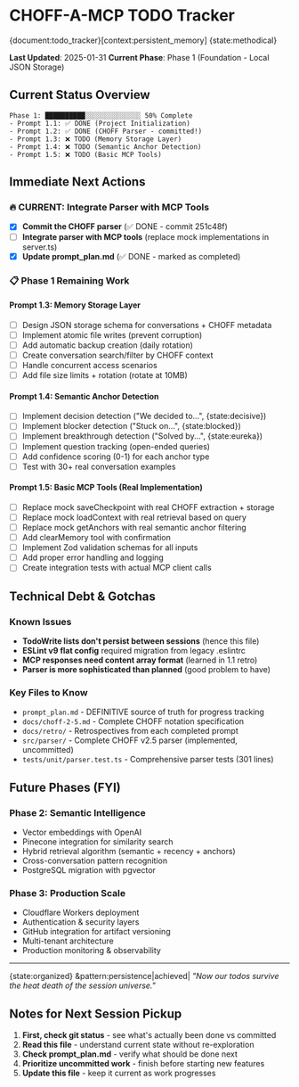 # CHOFF-A-MCP TODO Tracker

{document:todo_tracker}[context:persistent_memory] {state:methodical}

**Last Updated**: 2025-01-31
**Current Phase**: Phase 1 (Foundation - Local JSON Storage)

## Current Status Overview

```
Phase 1: ██████████░░░░░░░░░░░░░░ 50% Complete
- Prompt 1.1: ✅ DONE (Project Initialization)
- Prompt 1.2: ✅ DONE (CHOFF Parser - committed!)
- Prompt 1.3: ❌ TODO (Memory Storage Layer)
- Prompt 1.4: ❌ TODO (Semantic Anchor Detection)
- Prompt 1.5: ❌ TODO (Basic MCP Tools)
```

## Immediate Next Actions

### 🔥 CURRENT: Integrate Parser with MCP Tools

- [x] **Commit the CHOFF parser** (✅ DONE - commit 251c48f)
- [ ] **Integrate parser with MCP tools** (replace mock implementations in server.ts)
- [x] **Update prompt_plan.md** (✅ DONE - marked as completed)

### 📋 Phase 1 Remaining Work

#### Prompt 1.3: Memory Storage Layer

- [ ] Design JSON storage schema for conversations + CHOFF metadata
- [ ] Implement atomic file writes (prevent corruption)
- [ ] Add automatic backup creation (daily rotation)
- [ ] Create conversation search/filter by CHOFF context
- [ ] Handle concurrent access scenarios
- [ ] Add file size limits + rotation (rotate at 10MB)

#### Prompt 1.4: Semantic Anchor Detection

- [ ] Implement decision detection ("We decided to...", {state:decisive})
- [ ] Implement blocker detection ("Stuck on...", {state:blocked})
- [ ] Implement breakthrough detection ("Solved by...", {state:eureka})
- [ ] Implement question tracking (open-ended queries)
- [ ] Add confidence scoring (0-1) for each anchor type
- [ ] Test with 30+ real conversation examples

#### Prompt 1.5: Basic MCP Tools (Real Implementation)

- [ ] Replace mock saveCheckpoint with real CHOFF extraction + storage
- [ ] Replace mock loadContext with real retrieval based on query
- [ ] Replace mock getAnchors with real semantic anchor filtering
- [ ] Add clearMemory tool with confirmation
- [ ] Implement Zod validation schemas for all inputs
- [ ] Add proper error handling and logging
- [ ] Create integration tests with actual MCP client calls

## Technical Debt & Gotchas

### Known Issues

- **TodoWrite lists don't persist between sessions** (hence this file)
- **ESLint v9 flat config** required migration from legacy .eslintrc
- **MCP responses need content array format** (learned in 1.1 retro)
- **Parser is more sophisticated than planned** (good problem to have)

### Key Files to Know

- `prompt_plan.md` - DEFINITIVE source of truth for progress tracking
- `docs/choff-2-5.md` - Complete CHOFF notation specification
- `docs/retro/` - Retrospectives from each completed prompt
- `src/parser/` - Complete CHOFF v2.5 parser (implemented, uncommitted)
- `tests/unit/parser.test.ts` - Comprehensive parser tests (301 lines)

## Future Phases (FYI)

### Phase 2: Semantic Intelligence

- Vector embeddings with OpenAI
- Pinecone integration for similarity search
- Hybrid retrieval algorithm (semantic + recency + anchors)
- Cross-conversation pattern recognition
- PostgreSQL migration with pgvector

### Phase 3: Production Scale

- Cloudflare Workers deployment
- Authentication & security layers
- GitHub integration for artifact versioning
- Multi-tenant architecture
- Production monitoring & observability

---

{state:organized} &pattern:persistence|achieved|
_"Now our todos survive the heat death of the session universe."_

## Notes for Next Session Pickup

1. **First, check git status** - see what's actually been done vs committed
2. **Read this file** - understand current state without re-exploration
3. **Check prompt_plan.md** - verify what should be done next
4. **Prioritize uncommitted work** - finish before starting new features
5. **Update this file** - keep it current as work progresses
